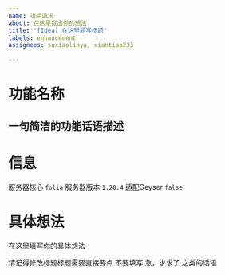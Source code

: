 ```yaml
---
name: 功能请求
about: 在这里提出你的想法
title: "[Idea] 在这里题写标题"
labels: enhancement
assignees: suxiaolinya, xiantiao233

---
```


# 功能名称
## 一句简洁的功能话语描述

# 信息
服务器核心 `folia`
服务器版本 `1.20.4`
适配Geyser `false`

# 具体想法
在这里填写你的具体想法


请记得修改标题标题需要直接要点 不要填写 急，求求了 之类的话语
